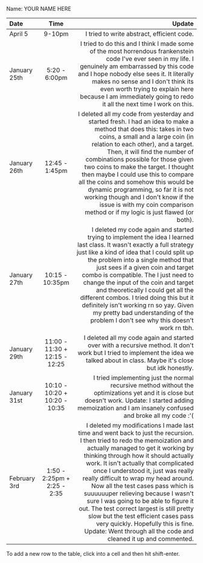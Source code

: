 Name: YOUR NAME HERE

| Date         |             Time              |                                                                                                                                                                                                                                                                                                                                                                                                                                                                                                                                                                                                                                            Update |
|:-------------|:-----------------------------:|--------------------------------------------------------------------------------------------------------------------------------------------------------------------------------------------------------------------------------------------------------------------------------------------------------------------------------------------------------------------------------------------------------------------------------------------------------------------------------------------------------------------------------------------------------------------------------------------------------------------------------------------------:|
| April 5      |            9-10pm             |                                                                                                                                                                                                                                                                                                                                                                                                                                                                                                                                                                                                        I tried to write abstract, efficient code. |
| January 25th |         5:20 - 6:00pm         |                                                                                                                                                                                                                                                                                            I tried to do this and I think I made some of the most horrendous frankenstein code I've ever seen in my life. I genuinely am embarrassed by this code and I hope nobody else sees it. It literally makes no sense and I don't think its even worth trying to explain here because I am immediately going to redo it all the next time I work on this. |
| January 26th |        12:45 - 1:45pm         |                                                                                        I deleted all my code from yesterday and started fresh. I had an idea to make a method that does this: takes in two coins, a small and a large coin (in relation to each other), and a target. Then, it will find the number of combinations possible for those given two coins to make the target. I thought then maybe I could use this to compare all the coins and somehow this would be dynamic programming, so far it is not working though and I don't know if the issue is with my coin comparison method or if my logic is just flawed (or both). |
| January 27th |        10:15 - 10:35pm        |                                                                                               I deleted my code again and started trying to implement the idea I learned last class. It wasn't exactly a full strategy just like a kind of idea that I could split up the problem into a single method that just sees if a given coin and target combo is compatible. The I just need to change the input of the coin and target and theoretically I could get all the different combos. I tried doing this but it definitely isn't working rn so yay. Given my pretty bad understanding of the problem I don't see why this doesn't work rn tbh. |
| January 29th | 11:00 - 11:30 + 12:15 - 12:25 |                                                                                                                                                                                                                                                                                                                                                                                                                                                                I deleted all my code again and started over with a recursive method. It don't work but I tried to implement the idea we talked about in class. Maybe it's close but idk honestly. |
| January 31st | 10:10 - 10:20 + 10:20 - 10:35 |                                                                                                                                                                                                                                                                                                                                                                                                                                   I tried implementing just the normal recursive method without the optimizations yet and it is close but doesn't work. Update: I started adding memoization and I am insanely confused and broke all my code :'( |
| February 3rd |  1:50 - 2:25pm + 2:25 - 2:35  | I deleted my modifications I made last time and went back to just the recursion. I then tried to redo the memoization and actually managed to get it working by thinking through how it should actually work. It isn't actually that complicated once I understood it, just was really really difficult to wrap my head around. Now all the test cases pass which is suuuuuuper relieving because I wasn't sure I was going to be able to figure it out. The test correct largest is still pretty slow but the test efficient cases pass very quickly. Hopefully this is fine. Update: Went through all the code and cleaned it up and commented. |


To add a new row to the table, click into a cell and then hit shift-enter.